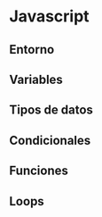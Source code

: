 # Javascript

## Entorno

## Variables

## Tipos de datos

## Condicionales

## Funciones

## Loops
